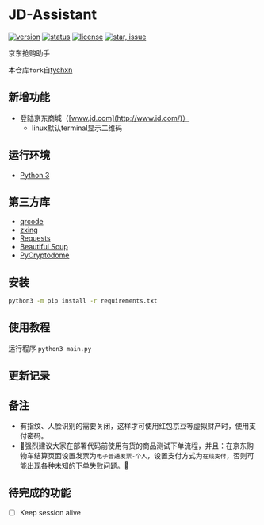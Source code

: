# JD-Assistant

[![version](https://img.shields.io/badge/python-3.4+-blue.svg)](https://www.python.org/download/releases/3.4.0/) 
[![status](https://img.shields.io/badge/status-stable-green.svg)](https://github.com/whyour/jd-assistant)
[![license](https://img.shields.io/badge/license-MIT-blue.svg)](./LICENSE)
[![star, issue](https://img.shields.io/badge/star%2C%20issue-welcome-brightgreen.svg)](https://github.com/whyour/jd-assistant)

京东抢购助手

本仓库`fork`自[tychxn](https://github.com/tychxn/jd-assistant)

## 新增功能
- 登陆京东商城（[www.jd.com](http://www.jd.com/)）
  - linux默认terminal显示二维码

## 运行环境

- [Python 3](https://www.python.org/)

## 第三方库

- [qrcode](https://github.com/lincolnloop/python-qrcode)
- [zxing](https://github.com/dlenski/python-zxing)
- [Requests](http://docs.python-requests.org/en/master/)
- [Beautiful Soup](https://www.crummy.com/software/BeautifulSoup/bs4/doc/)
- [PyCryptodome](https://github.com/Legrandin/pycryptodome)

## 安装
```sh
python3 -m pip install -r requirements.txt
```

## 使用教程

运行程序 `python3 main.py`

## 更新记录

## 备注

- 有指纹、人脸识别的需要关闭，这样才可使用红包京豆等虚拟财产时，使用支付密码。
- 🌟强烈建议大家在部署代码前使用有货的商品测试下单流程，并且：在京东购物车结算页面设置发票为`电子普通发票-个人`，设置支付方式为`在线支付`，否则可能出现各种未知的下单失败问题。🌟
  
## 待完成的功能

- [ ] Keep session alive
